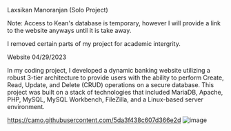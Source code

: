 Laxsikan Manoranjan (Solo Project)

Note: Access to Kean's database is temporary, however I will provide a link to the website anyways until it is take away.

I removed certain parts of my project for academic intergrity.

Website 04/29/2023

In my coding project, I developed a dynamic banking website utilizing a robust 3-tier architecture to provide users with the ability to perform Create, Read, Update, and Delete (CRUD) operations on a secure database. This project was built on a stack of technologies that included MariaDB, Apache, PHP, MySQL, MySQL Workbench, FileZilla, and a Linux-based server environment.

https://camo.githubusercontent.com/5da3f438c607d366e2d
![image](https://github.com/Laxsikan/Database-CPS3740-Project/assets/112958648/7fdb1947-5564-4d88-813e-a41a8e8ef4eb)
